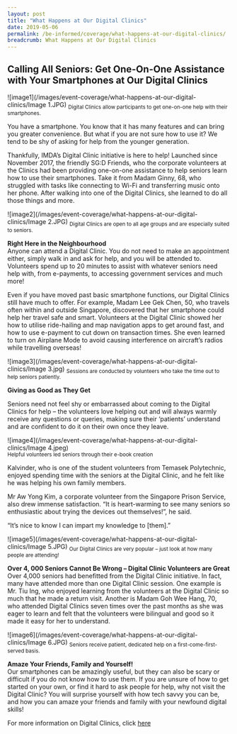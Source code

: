 ```yaml
---
layout: post
title: "What Happens at Our Digital Clinics"
date: 2019-05-06
permalink: /be-informed/coverage/what-happens-at-our-digital-clinics/
breadcrumb: What Happens at Our Digital Clinics
---
```


## Calling All Seniors: Get One-On-One Assistance with Your Smartphones at Our Digital Clinics <br>


![image1](/images/event-coverage/what-happens-at-our-digital-clinics/Image 1.JPG)
<sub>Digital Clinics allow participants to get one-on-one help with their smartphones.</sub>
 
You have a smartphone. You know that it has many features and can bring you greater convenience. But what if you are not sure how to use it? We tend to be shy of asking for help from the younger generation. 

Thankfully, IMDA’s Digital Clinic initiative is here to help! Launched since November 2017, the friendly SG:D Friends, who the corporate volunteers at the Clinics had been providing one-on-one assistance to help seniors learn how to use their smartphones. Take it from Madam Ginny, 68, who struggled with tasks like connecting to Wi-Fi and transferring music onto her phone. After walking into one of the Digital Clinics, she learned to do all those things and more.

![image2](/images/event-coverage/what-happens-at-our-digital-clinics/Image 2.JPG)
<sub>Digital Clinics are open to all age groups and are especially suited to seniors.</sub>

**Right Here in the Neighbourhood**<br>
Anyone can attend a Digital Clinic. You do not need to make an appointment either, simply walk in and ask for help, and you will be attended to. Volunteers spend up to 20 minutes to assist with whatever seniors need help with, from e-payments, to accessing government services and much more! 

Even if you have moved past basic smartphone functions, our Digital Clinics still have much to offer. For example, Madam Lee Gek Chen, 50, who travels often within and outside Singapore, discovered that her smartphone could help her travel safe and smart. Volunteers at the Digital Clinic showed her how to utilise ride-hailing and map navigation apps to get around fast, and how to use e-payment to cut down on transaction times. She even learned to turn on Airplane Mode to avoid causing interference on aircraft’s radios while travelling overseas!<br> 

![image3](/images/event-coverage/what-happens-at-our-digital-clinics/Image 3.jpg)
<sub>Sessions are conducted by volunteers who take the time out to help seniors patiently.</sub>

**Giving as Good as They Get**<br>

Seniors need not feel shy or embarrassed about coming to the Digital Clinics for help – the volunteers love helping out and will always warmly receive any questions or queries, making sure their ‘patients’ understand and are confident to do it on their own once they leave.

![image4](/images/event-coverage/what-happens-at-our-digital-clinics/Image 4.jpeg)<br>
<sub>Helpful volunteers led seniors through their e-book creation</sub>

Kalvinder, who is one of the student volunteers from Temasek Polytechnic, enjoyed spending time with the seniors at the Digital Clinic, and he felt like he was helping his own family members.

Mr Aw Yong Kim, a corporate volunteer from the Singapore Prison Service, also drew immense satisfaction. “It is heart-warming to see many seniors so enthusiastic about trying the devices out themselves!”, he said.

 “It’s nice to know I can impart my knowledge to [them].”<br>

![image5](/images/event-coverage/what-happens-at-our-digital-clinics/Image 5.JPG)
<sub>Our Digital Clinics are very popular – just look at how many people are attending!</sub>

**Over 4, 000 Seniors Cannot Be Wrong – Digital Clinic Volunteers are Great**<br>
Over 4,000 seniors had benefitted from the Digital Clinic initiative. In fact, many have attended more than one Digital Clinic session. One example is Mr. Tiu Ing, who enjoyed learning from the volunteers at the Digital Clinic so much that he made a return visit. Another is Madam Goh Wee Hang, 70, who attended Digital Clinics seven times over the past months as she was eager to learn and felt that the volunteers were bilingual and good so it made it easy for her to understand. 
 
![image6](/images/event-coverage/what-happens-at-our-digital-clinics/Image 6.JPG)
<sub>Seniors receive patient, dedicated help on a first-come-first-served basis. </sub><br>

**Amaze Your Friends, Family and Yourself!**<br>
Our smartphones can be amazingly useful, but they can also be scary or difficult if you do not know how to use them. If you are unsure of how to get started on your own, or find it hard to ask people for help, why not visit the Digital Clinic? You will surprise yourself with how tech savvy you can be, and how you can amaze your friends and family with your newfound digital skills! 

For more information on Digital Clinics, click [here](/get-one-on-one-assistance/digital-clinics/)

